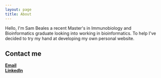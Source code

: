 ```yaml
---
layout: page
title: About
---
```

<!---
<link rel="stylesheet" href="/public/css/bootstrap.min.css">

<p class="message">
  Hey there! This page is included as an example. Feel free to customize it for your own use upon downloading. Carry on!
</p>

In the novel, *The Strange Case of Dr. Jeykll and Mr. Hyde*, Mr. Poole is Dr. Jekyll's virtuous and loyal butler. Similarly, Poole is an upstanding and effective butler that helps you build Jekyll themes. It's made by [@mdo](https://twitter.com/mdo).

There are currently two themes built on Poole:

* [Hyde](http://hyde.getpoole.com)
* [Lanyon](http://lanyon.getpoole.com)

Learn more and contribute on [GitHub](https://github.com/poole).

## Setup

Some fun facts about the setup of this project include:

* Built for [Jekyll](http://jekyllrb.com)
* Developed on GitHub and hosted for free on [GitHub Pages](https://pages.github.com)
* Coded with [Sublime Text 2](http://sublimetext.com), an amazing code editor
* Designed and developed while listening to music like [Blood Bros Trilogy](https://soundcloud.com/maddecent/sets/blood-bros-series)

Have questions or suggestions? Feel free to [open an issue on GitHub](https://github.com/poole/issues/new) or [ask me on Twitter](https://twitter.com/mdo).

Thanks for reading!

-->

Hello, I'm Sam Beales a recent Master's in Immunobiology and Bioinformatics graduate looking into working in bioinformatics. To help I've decided to try my hand at developing my own personal website. 

## Contact me
[**Email**](mailto:mail@sam-beales.uk) <br />
[**LinkedIn**](https://www.linkedin.com/in/sam-beales)

<!---

[**Curriculum vitae**](/cv.pdf) <br />
[**GitHub**](https://github.com/code-tortoise)


<div id="pdf">
  <object data="/public/cv.pdf" type="application/pdf" width="100%" height="300%"></object>
</div>

<div class="btn-group" role="group">
  <button type="button" class="btn btn-primary">Test 1</button>
  <button type="button" class="btn btn-danger">Test 1</button>
  <button type="button" class="btn btn-success">Test 1</button>
</div>

HTML version
<p> <b> CV: </b> <a href="/public/cv.pdf">CV</a>.</p> <br />
<p strong>hello world!</p> 
 Alt+Shift+A: To comment a segment of selected text
 Ctrl+]: To add indent code
 Ctrl+[: To remove indent in code
 bootstrap is recommended by Matthew for HTML projects
 https://getbootstrap.com
 for bootstrap guide use main bootstrap website
<script src="/public/javascript/bootstrap.min.js"></script>
-->
